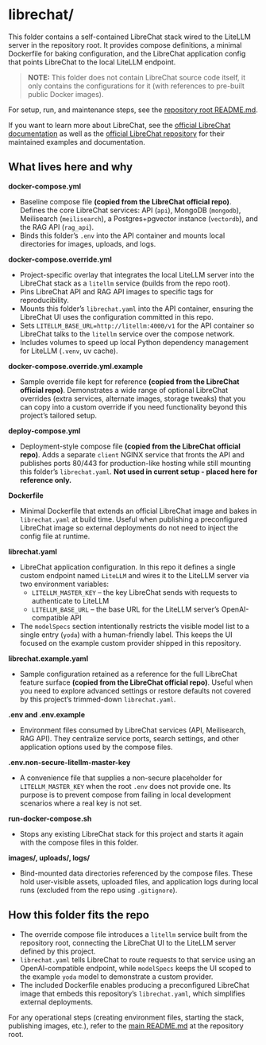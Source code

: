 # librechat/

This folder contains a self-contained LibreChat stack wired to the LiteLLM server in the repository root. It provides compose definitions, a minimal Dockerfile for baking configuration, and the LibreChat application config that points LibreChat to the local LiteLLM endpoint.

> **NOTE:** This folder does not contain LibreChat source code itself, it only contains the configurations for it (with references to pre-built public Docker images).

For setup, run, and maintenance steps, see the [repository root README.md](../README.md).

If you want to learn more about LibreChat, see the [official LibreChat documentation](https://www.librechat.ai/docs) as well as the [official LibreChat repository](https://github.com/danny-avila/LibreChat) for their maintained examples and documentation.

## What lives here and why

**docker-compose.yml**

- Baseline compose file **(copied from the LibreChat official repo)**. Defines the core LibreChat services: API (`api`), MongoDB (`mongodb`), Meilisearch (`meilisearch`), a Postgres+pgvector instance (`vectordb`), and the RAG API (`rag_api`).
- Binds this folder’s `.env` into the API container and mounts local directories for images, uploads, and logs.

**docker-compose.override.yml**

- Project-specific overlay that integrates the local LiteLLM server into the LibreChat stack as a `litellm` service (builds from the repo root).
- Pins LibreChat API and RAG API images to specific tags for reproducibility.
- Mounts this folder’s `librechat.yaml` into the API container, ensuring the LibreChat UI uses the configuration committed in this repo.
- Sets `LITELLM_BASE_URL=http://litellm:4000/v1` for the API container so LibreChat talks to the `litellm` service over the compose network.
- Includes volumes to speed up local Python dependency management for LiteLLM (`.venv`, uv cache).

**docker-compose.override.yml.example**

- Sample override file kept for reference **(copied from the LibreChat official repo)**. Demonstrates a wide range of optional LibreChat overrides (extra services, alternate images, storage tweaks) that you can copy into a custom override if you need functionality beyond this project’s tailored setup.

**deploy-compose.yml**

- Deployment-style compose file **(copied from the LibreChat official repo)**. Adds a separate `client` NGINX service that fronts the API and publishes ports 80/443 for production-like hosting while still mounting this folder’s `librechat.yaml`. **Not used in current setup - placed here for reference only.**

**Dockerfile**

- Minimal Dockerfile that extends an official LibreChat image and bakes in `librechat.yaml` at build time. Useful when publishing a preconfigured LibreChat image so external deployments do not need to inject the config file at runtime.

**librechat.yaml**

- LibreChat application configuration. In this repo it defines a single custom endpoint named `LiteLLM` and wires it to the LiteLLM server via two environment variables:
  - `LITELLM_MASTER_KEY` – the key LibreChat sends with requests to authenticate to LiteLLM
  - `LITELLM_BASE_URL` – the base URL for the LiteLLM server’s OpenAI-compatible API
- The `modelSpecs` section intentionally restricts the visible model list to a single entry (`yoda`) with a human-friendly label. This keeps the UI focused on the example custom provider shipped in this repository.

**librechat.example.yaml**

- Sample configuration retained as a reference for the full LibreChat feature surface **(copied from the LibreChat official repo)**. Useful when you need to explore advanced settings or restore defaults not covered by this project’s trimmed-down `librechat.yaml`.

**.env and .env.example**

- Environment files consumed by LibreChat services (API, Meilisearch, RAG API). They centralize service ports, search settings, and other application options used by the compose files.

**.env.non-secure-litellm-master-key**

- A convenience file that supplies a non-secure placeholder for `LITELLM_MASTER_KEY` when the root `.env` does not provide one. Its purpose is to prevent compose from failing in local development scenarios where a real key is not set.

**run-docker-compose.sh**

- Stops any existing LibreChat stack for this project and starts it again with the compose files in this folder.

**images/, uploads/, logs/**

- Bind-mounted data directories referenced by the compose files. These hold user-visible assets, uploaded files, and application logs during local runs (excluded from the repo using `.gitignore`).

## How this folder fits the repo

- The override compose file introduces a `litellm` service built from the repository root, connecting the LibreChat UI to the LiteLLM server defined by this project.
- `librechat.yaml` tells LibreChat to route requests to that service using an OpenAI-compatible endpoint, while `modelSpecs` keeps the UI scoped to the example `yoda` model to demonstrate a custom provider.
- The included Dockerfile enables producing a preconfigured LibreChat image that embeds this repository’s `librechat.yaml`, which simplifies external deployments.

For any operational steps (creating environment files, starting the stack, publishing images, etc.), refer to the [main README.md](../README.md) at the repository root.
